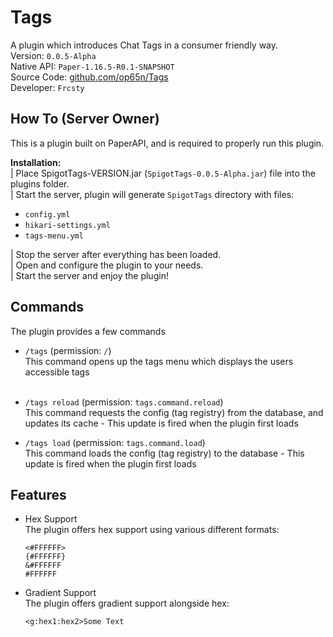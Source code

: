 # Tags
A plugin which introduces Chat Tags in a consumer friendly way.
<br>
Version: `0.0.5-Alpha` <br>
Native API: `Paper-1.16.5-R0.1-SNAPSHOT` <br>
Source Code: <a href="https://github.com/op65n/Tags">github.com/op65n/Tags</a> <br>
Developer: `Frcsty` <br>

## How To (Server Owner)
This is a plugin built on PaperAPI, and is required to properly run this plugin.

<b>Installation:</b> <br>
| Place SpigotTags-VERSION.jar (`SpigotTags-0.0.5-Alpha.jar`) file into the plugins folder. <br>
| Start the server, plugin will generate `SpigotTags` directory with files:
* `config.yml`
* `hikari-settings.yml`
* `tags-menu.yml` <br>

| Stop the server after everything has been loaded. <br>
| Open and configure the plugin to your needs. <br>
| Start the server and enjoy the plugin!

## Commands
The plugin provides a few commands <br>

- `/tags` (permission: `/`) <br>
  This command opens up the tags menu which displays the users accessible tags <br>
  <br>

- `/tags reload` (permission: `tags.command.reload`) <br>
  This command requests the config (tag registry) from the database,
  and updates its cache - This update is fired when the plugin first loads
   <br>
  

- `/tags load` (permission: `tags.command.load`) <br>
  This command loads the config (tag registry) to the database - This update is 
  fired when the plugin first loads

## Features
- Hex Support <br>
The plugin offers hex support using various different formats:
  ```
  <#FFFFFF>
  {#FFFFFF}
  &#FFFFFF
  #FFFFFF
  ```

- Gradient Support <br>
The plugin offers gradient support alongside hex:
  ```
  <g:hex1:hex2>Some Text
  ```